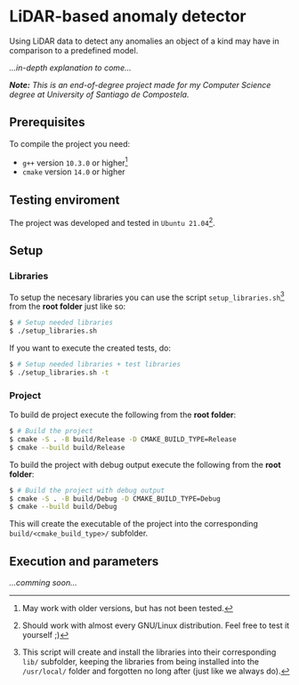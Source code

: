 # LiDAR-based anomaly detector

Using LiDAR data to detect any anomalies an object of a kind may have in comparison to a predefined model.

*...in-depth explanation to come...*

_**Note:**
This is an end-of-degree project made for my Computer 
Science degree at University of Santiago de Compostela._

## Prerequisites
To compile the project you need:
- `g++` version `10.3.0` or higher[^1]
- `cmake` version `14.0` or higher

[^1]: May work with older versions, but has not been tested.

## Testing enviroment
The project was developed and tested in `Ubuntu 21.04`[^2].

[^2]: Should work with almost every GNU/Linux distribution. Feel free to test it yourself ;)

## Setup
### Libraries
To setup the necesary libraries you can use the script `setup_libraries.sh`[^3] from the **root folder** just like so:
```bash
$ # Setup needed libraries
$ ./setup_libraries.sh
```

If you want to execute the created tests, do:
```bash
$ # Setup needed libraries + test libraries
$ ./setup_libraries.sh -t
```

[^3]: This script will create and install the libraries into their corresponding `lib/` subfolder, keeping the libraries from being installed into the `/usr/local/` folder and forgotten no long after (just like we always do).

### Project
To build de project execute the following from the **root folder**: 
```bash
$ # Build the project
$ cmake -S . -B build/Release -D CMAKE_BUILD_TYPE=Release
$ cmake --build build/Release
```

To build the project with debug output execute the following from the **root folder**:
```bash
$ # Build the project with debug output
$ cmake -S . -B build/Debug -D CMAKE_BUILD_TYPE=Debug
$ cmake --build build/Debug
```

This will create the executable of the project into the corresponding `build/<cmake_build_type>/` subfolder.

## Execution and parameters

*...comming soon...*